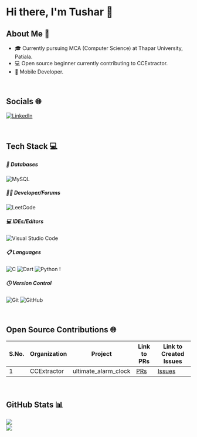 # Hi there, I'm Tushar 👋

## About Me 🚀

- 🎓 Currently pursuing MCA (Computer Science) at Thapar University, Patiala.
- 💻 Open source beginner currently contributing to CCExtractor. 
- 📱 Mobile Developer.

<br>

## Socials 🌐
[![LinkedIn](https://img.shields.io/badge/linkedin-%230077B5.svg?style=for-the-badge&logo=linkedin&logoColor=white)](https://www.linkedin.com/in/tushar-khandelwal-0082a7211/) 

<br>

## Tech Stack 💻


##### 💾 Databases
![MySQL](https://img.shields.io/badge/mysql-%2300f.svg?style=for-the-badge&logo=mysql&logoColor=white) 


##### 🧑‍💻 Developer/Forums
![LeetCode](https://img.shields.io/badge/LeetCode-000000?style=for-the-badge&logo=LeetCode&logoColor=#d16c06) 

##### 💻 IDEs/Editors
![Visual Studio Code](https://img.shields.io/badge/Visual%20Studio%20Code-0078d7.svg?style=for-the-badge&logo=visual-studio-code&logoColor=white) 

##### 📋 Languages
![C](https://img.shields.io/badge/c-%2300599C.svg?style=for-the-badge&logo=c&logoColor=white) ![Dart](https://img.shields.io/badge/dart-%230175C2.svg?style=for-the-badge&logo=dart&logoColor=white) ![Python](https://img.shields.io/badge/python-3670A0?style=for-the-badge&logo=python&logoColor=ffdd54) !

##### 🕓 Version Control
![Git](https://img.shields.io/badge/git-%23F05033.svg?style=for-the-badge&logo=git&logoColor=white) ![GitHub](https://img.shields.io/badge/github-%23121011.svg?style=for-the-badge&logo=github&logoColor=white)

<br>

## Open Source Contributions 🌐

| S.No. | Organization | Project      | Link to PRs | Link to Created Issues |
|-------|--------------|--------------|-------------|-------------------------|
| 1     | CCExtractor  | ultimate_alarm_clock      | [PRs](https://github.com/CCExtractor/ultimate_alarm_clock/pulls?q=is%3Apr+author%3Atushar11kh+is%3Aclosed) | [Issues](https://github.com/CCExtractor/ultimate_alarm_clock/issues/created_by/tushar11kh)         |

<br>

## GitHub Stats 📊
![](https://github-readme-stats.vercel.app/api?username=tushar11kh&theme=great-gatsby&hide_border=false&include_all_commits=false&count_private=true)<br/>
![](https://github-readme-streak-stats.herokuapp.com/?user=tushar11kh&theme=great-gatsby&hide_border=false)<br/>

